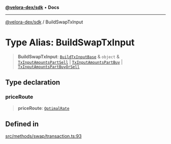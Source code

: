 [**@velora-dex/sdk**](../README.md) • **Docs**

***

[@velora-dex/sdk](../globals.md) / BuildSwapTxInput

# Type Alias: BuildSwapTxInput

> **BuildSwapTxInput**: [`BuildTxInputBase`](../-internal-/type-aliases/BuildTxInputBase.md) & `object` & [`TxInputAmountsPartSell`](../-internal-/type-aliases/TxInputAmountsPartSell.md) \| [`TxInputAmountsPartBuy`](../-internal-/type-aliases/TxInputAmountsPartBuy.md) \| [`TxInputAmountsPartBuyOrSell`](../-internal-/type-aliases/TxInputAmountsPartBuyOrSell.md)

## Type declaration

### priceRoute

> **priceRoute**: [`OptimalRate`](OptimalRate.md)

## Defined in

[src/methods/swap/transaction.ts:93](https://github.com/VeloraDEX/paraswap-sdk/blob/feat/velora/src/methods/swap/transaction.ts#L93)
